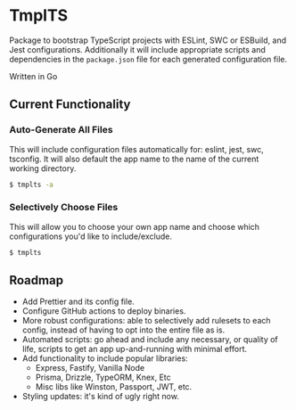 # TmplTS
Package to bootstrap TypeScript projects with ESLint, SWC or ESBuild, and Jest configurations.
Additionally it will include appropriate scripts and dependencies in the `package.json` file for each generated configuration file.

Written in Go

## Current Functionality
### Auto-Generate All Files
This will include configuration files automatically for: eslint, jest, swc, tsconfig.
It will also default the app name to the name of the current working directory.
```sh
$ tmplts -a
```

### Selectively Choose Files
This will allow you to choose your own app name and choose which configurations you'd like to include/exclude.
```sh
$ tmplts
```

## Roadmap
* Add Prettier and its config file.
* Configure GitHub actions to deploy binaries.
* More robust configurations: able to selectively add rulesets to each config, instead of having to opt into the entire file as is.
* Automated scripts: go ahead and include any necessary, or quality of life, scripts to get an app up-and-running with minimal effort.
* Add functionality to include popular libraries:
    * Express, Fastify, Vanilla Node
    * Prisma, Drizzle, TypeORM, Knex, Etc
    * Misc libs like Winston, Passport, JWT, etc.
* Styling updates: it's kind of ugly right now.
